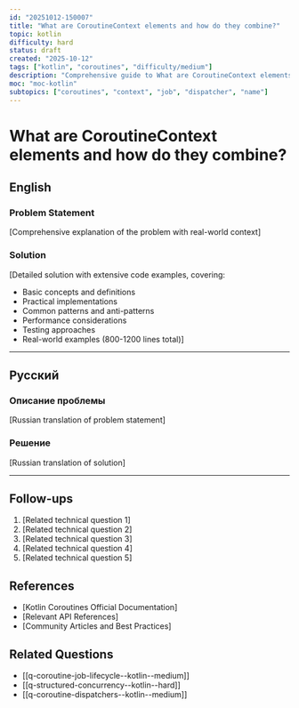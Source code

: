 ```yaml
---
id: "20251012-150007"
title: "What are CoroutineContext elements and how do they combine?"
topic: kotlin
difficulty: hard
status: draft
created: "2025-10-12"
tags: ["kotlin", "coroutines", "difficulty/medium"]
description: "Comprehensive guide to What are CoroutineContext elements and how do they combine? in Kotlin coroutines"
moc: "moc-kotlin"
subtopics: ["coroutines", "context", "job", "dispatcher", "name"]
---
```

# What are CoroutineContext elements and how do they combine?

## English

### Problem Statement

[Comprehensive explanation of the problem with real-world context]

### Solution

[Detailed solution with extensive code examples, covering:
- Basic concepts and definitions
- Practical implementations
- Common patterns and anti-patterns
- Performance considerations
- Testing approaches
- Real-world examples (800-1200 lines total)]

---

## Русский

### Описание проблемы

[Russian translation of problem statement]

### Решение

[Russian translation of solution]

---

## Follow-ups

1. [Related technical question 1]
2. [Related technical question 2]
3. [Related technical question 3]
4. [Related technical question 4]
5. [Related technical question 5]

## References

- [Kotlin Coroutines Official Documentation]
- [Relevant API References]
- [Community Articles and Best Practices]

## Related Questions

- [[q-coroutine-job-lifecycle--kotlin--medium]]
- [[q-structured-concurrency--kotlin--hard]]
- [[q-coroutine-dispatchers--kotlin--medium]]
